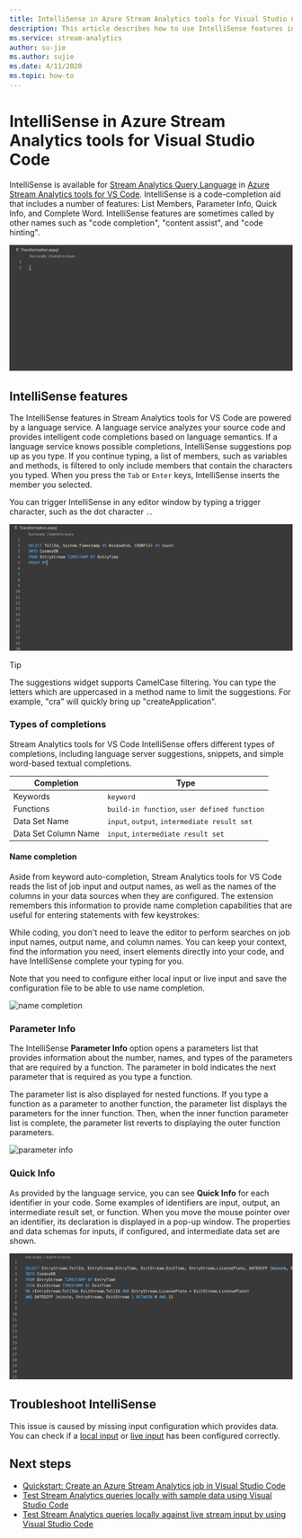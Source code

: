 ```yaml
---
title: IntelliSense in Azure Stream Analytics tools for Visual Studio Code
description: This article describes how to use IntelliSense features in Azure Stream Analytics tools for Visual Studio Code.
ms.service: stream-analytics
author: su-jie
ms.author: sujie
ms.date: 4/11/2020
ms.topic: how-to
---
```

# IntelliSense in Azure Stream Analytics tools for Visual Studio Code

IntelliSense is available for [Stream Analytics Query Language](https://docs.microsoft.com/stream-analytics-query/stream-analytics-query-language-reference?toc=https%3A%2F%2Fdocs.microsoft.com%2Fazure%2Fstream-analytics%2Ftoc.json&bc=https%3A%2F%2Fdocs.microsoft.com%2Fazure%2Fbread%2Ftoc.json) in [Azure Stream Analytics tools for VS Code](https://marketplace.visualstudio.com/items?itemName=ms-bigdatatools.vscode-asa&ssr=false#overview). IntelliSense is a code-completion aid that includes a number of features: List Members, Parameter Info, Quick Info, and Complete Word. IntelliSense features are sometimes called by other names such as "code completion", "content assist", and "code hinting".

![IntelliSense demo](./media/vs-code-intellisense/intellisense.gif)

## IntelliSense features

The IntelliSense features in Stream Analytics tools for VS Code are powered by a language service. A language service analyzes your source code and provides intelligent code completions based on language semantics. If a language service knows possible completions, IntelliSense suggestions pop up as you type. If you continue typing, a list of members, such as variables and methods, is filtered to only include members that contain the characters you typed. When you press the `Tab` or `Enter` keys, IntelliSense inserts the member you selected.

You can trigger IntelliSense in any editor window by typing a trigger character, such as the dot character `.`.

![intellisense autocompletion](./media/vs-code-intellisense/auto-completion.gif)

> [!TIP]
> The suggestions widget supports CamelCase filtering. You can type the letters which are uppercased in a method name to limit the suggestions. For example, "cra" will quickly bring up "createApplication".

### Types of completions

Stream Analytics tools for VS Code IntelliSense offers different types of completions, including language server suggestions, snippets, and simple word-based textual completions.

|Completion     |  Type       |
| ----- | ------- |
| Keywords | `keyword`
| Functions | `build-in function`, `user defined function`  |
| Data Set Name| `input`, `output`, `intermediate result set`|
| Data Set Column Name|`input`, `intermediate result set`|

#### Name completion

Aside from keyword auto-completion, Stream Analytics tools for VS Code reads the list of job input and output names, as well as the names of the columns in your data sources when they are configured. The extension remembers this information to provide name completion capabilities that are useful for entering statements with few keystrokes:

While coding, you don't need to leave the editor to perform searches on job input names, output name, and column names. You can keep your context, find the information you need, insert elements directly into your code, and have IntelliSense complete your typing for you.

Note that you need to configure either local input or live input and save the configuration file to be able to use name completion.

![name completion](./media/vs-code-intellisense/name-completion.gif)

### Parameter Info

The IntelliSense **Parameter Info** option opens a parameters list that provides information about the number, names, and types of the parameters that are required by a function. The parameter in bold indicates the next parameter that is required as you type a function.

The parameter list is also displayed for nested functions. If you type a function as a parameter to another function, the parameter list displays the parameters for the inner function. Then, when the inner function parameter list is complete, the parameter list reverts to displaying the outer function parameters.

![parameter info](./media/vs-code-intellisense/parameter-info.gif)

### Quick Info

As provided by the language service, you can see **Quick Info** for each identifier in your code. Some examples of identifiers are input, output, an intermediate result set, or function. When you move the mouse pointer over an identifier, its declaration is displayed in a pop-up window. The properties and data schemas for inputs, if configured, and intermediate data set are shown.

![quick info](./media/vs-code-intellisense/quick-info.gif)

## Troubleshoot IntelliSense

This issue is caused by missing input configuration which provides data. You can check if a [local input](visual-studio-code-local-run.md#define-a-local-input) or [live input](visual-studio-code-local-run-live-input.md#define-a-live-stream-input) has been configured correctly.

## Next steps

* [Quickstart: Create an Azure Stream Analytics job in Visual Studio Code](quick-create-vs-code.md)
* [Test Stream Analytics queries locally with sample data using Visual Studio Code](visual-studio-code-local-run.md)
* [Test Stream Analytics queries locally against live stream input by using Visual Studio Code](visual-studio-code-local-run-live-input.md)
